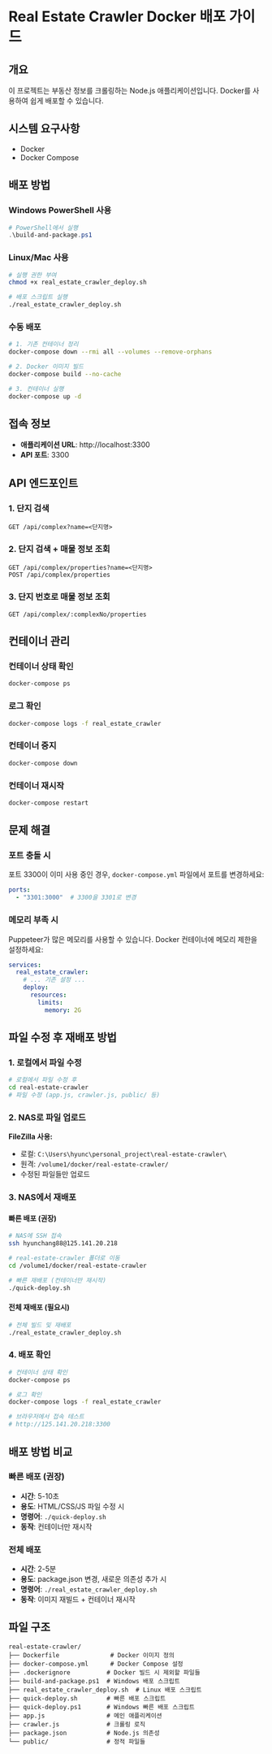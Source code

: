 # Real Estate Crawler Docker 배포 가이드

## 개요
이 프로젝트는 부동산 정보를 크롤링하는 Node.js 애플리케이션입니다. Docker를 사용하여 쉽게 배포할 수 있습니다.

## 시스템 요구사항
- Docker
- Docker Compose

## 배포 방법

### Windows PowerShell 사용
```powershell
# PowerShell에서 실행
.\build-and-package.ps1
```

### Linux/Mac 사용
```bash
# 실행 권한 부여
chmod +x real_estate_crawler_deploy.sh

# 배포 스크립트 실행
./real_estate_crawler_deploy.sh
```

### 수동 배포
```bash
# 1. 기존 컨테이너 정리
docker-compose down --rmi all --volumes --remove-orphans

# 2. Docker 이미지 빌드
docker-compose build --no-cache

# 3. 컨테이너 실행
docker-compose up -d
```

## 접속 정보
- **애플리케이션 URL**: http://localhost:3300
- **API 포트**: 3300

## API 엔드포인트

### 1. 단지 검색
```
GET /api/complex?name=<단지명>
```

### 2. 단지 검색 + 매물 정보 조회
```
GET /api/complex/properties?name=<단지명>
POST /api/complex/properties
```

### 3. 단지 번호로 매물 정보 조회
```
GET /api/complex/:complexNo/properties
```

## 컨테이너 관리

### 컨테이너 상태 확인
```bash
docker-compose ps
```

### 로그 확인
```bash
docker-compose logs -f real_estate_crawler
```

### 컨테이너 중지
```bash
docker-compose down
```

### 컨테이너 재시작
```bash
docker-compose restart
```

## 문제 해결

### 포트 충돌 시
포트 3300이 이미 사용 중인 경우, `docker-compose.yml` 파일에서 포트를 변경하세요:
```yaml
ports:
  - "3301:3000"  # 3300을 3301로 변경
```

### 메모리 부족 시
Puppeteer가 많은 메모리를 사용할 수 있습니다. Docker 컨테이너에 메모리 제한을 설정하세요:
```yaml
services:
  real_estate_crawler:
    # ... 기존 설정 ...
    deploy:
      resources:
        limits:
          memory: 2G
```

## 파일 수정 후 재배포 방법

### 1. 로컬에서 파일 수정
```bash
# 로컬에서 파일 수정 후
cd real-estate-crawler
# 파일 수정 (app.js, crawler.js, public/ 등)
```

### 2. NAS로 파일 업로드
**FileZilla 사용:**
- 로컬: `C:\Users\hyunc\personal_project\real-estate-crawler\`
- 원격: `/volume1/docker/real-estate-crawler/`
- 수정된 파일들만 업로드

### 3. NAS에서 재배포

#### 빠른 배포 (권장)
```bash
# NAS에 SSH 접속
ssh hyunchang88@125.141.20.218

# real-estate-crawler 폴더로 이동
cd /volume1/docker/real-estate-crawler

# 빠른 재배포 (컨테이너만 재시작)
./quick-deploy.sh
```

#### 전체 재배포 (필요시)
```bash
# 전체 빌드 및 재배포
./real_estate_crawler_deploy.sh
```

### 4. 배포 확인
```bash
# 컨테이너 상태 확인
docker-compose ps

# 로그 확인
docker-compose logs -f real_estate_crawler

# 브라우저에서 접속 테스트
# http://125.141.20.218:3300
```

## 배포 방법 비교

### 빠른 배포 (권장)
- **시간**: 5-10초
- **용도**: HTML/CSS/JS 파일 수정 시
- **명령어**: `./quick-deploy.sh`
- **동작**: 컨테이너만 재시작

### 전체 배포
- **시간**: 2-5분
- **용도**: package.json 변경, 새로운 의존성 추가 시
- **명령어**: `./real_estate_crawler_deploy.sh`
- **동작**: 이미지 재빌드 + 컨테이너 재시작

## 파일 구조
```
real-estate-crawler/
├── Dockerfile              # Docker 이미지 정의
├── docker-compose.yml      # Docker Compose 설정
├── .dockerignore          # Docker 빌드 시 제외할 파일들
├── build-and-package.ps1  # Windows 배포 스크립트
├── real_estate_crawler_deploy.sh  # Linux 배포 스크립트
├── quick-deploy.sh        # 빠른 배포 스크립트
├── quick-deploy.ps1       # Windows 빠른 배포 스크립트
├── app.js                 # 메인 애플리케이션
├── crawler.js             # 크롤링 로직
├── package.json           # Node.js 의존성
└── public/                # 정적 파일들
``` 